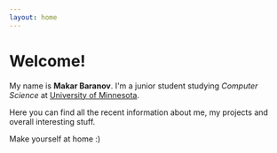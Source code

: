 ```yaml
---
layout: home
---
```

# Welcome!

My name is **Makar Baranov**. I'm a junior student studying _Computer Science_ at [University of Minnesota](https://twin-cities.umn.edu/).

Here you can find all the recent information about me, my projects and overall interesting stuff.

Make yourself at home :)

